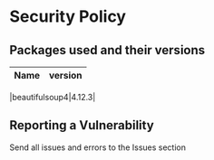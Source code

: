 # Security Policy

## Packages used and their versions

|Name|version|
|-|-------------|

|beautifulsoup4|4.12.3|


## Reporting a Vulnerability

Send all issues and errors to the Issues section
